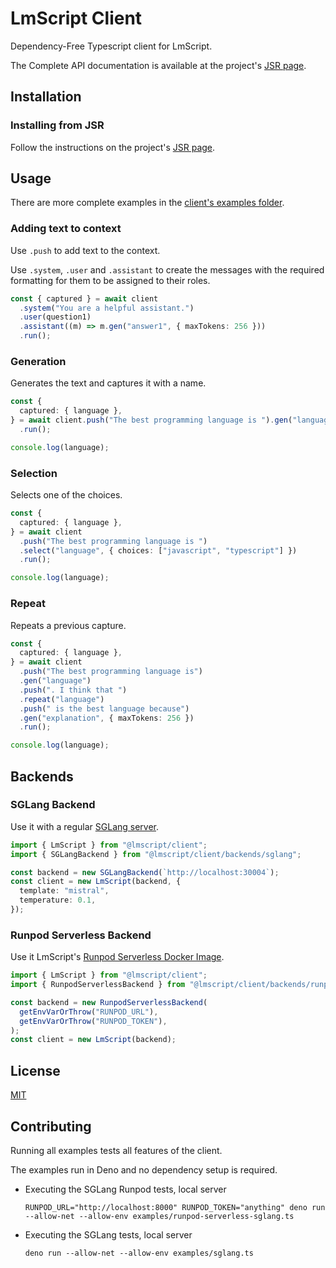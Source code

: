 # LmScript Client

Dependency-Free Typescript client for LmScript.

The Complete API documentation is available at the project's
[JSR page](https://jsr.io/@lmscript/client).

## Installation

### Installing from JSR

Follow the instructions on the project's
[JSR page](https://jsr.io/@lmscript/client).

## Usage

There are more complete examples in the
[client's examples folder](https://github.com/lucasavila00/LmScript/tree/main/client/examples).

### Adding text to context

Use `.push` to add text to the context.

Use `.system`, `.user` and `.assistant` to create the messages with the required
formatting for them to be assigned to their roles.

```ts
const { captured } = await client
  .system("You are a helpful assistant.")
  .user(question1)
  .assistant((m) => m.gen("answer1", { maxTokens: 256 }))
  .run();
```

### Generation

Generates the text and captures it with a name.

```ts
const {
  captured: { language },
} = await client.push("The best programming language is ").gen("language")
  .run();

console.log(language);
```

### Selection

Selects one of the choices.

```ts
const {
  captured: { language },
} = await client
  .push("The best programming language is ")
  .select("language", { choices: ["javascript", "typescript"] })
  .run();

console.log(language);
```

### Repeat

Repeats a previous capture.

```ts
const {
  captured: { language },
} = await client
  .push("The best programming language is")
  .gen("language")
  .push(". I think that ")
  .repeat("language")
  .push(" is the best language because")
  .gen("explanation", { maxTokens: 256 })
  .run();

console.log(language);
```

## Backends

### SGLang Backend

Use it with a regular
[SGLang server](https://github.com/sgl-project/sglang?tab=readme-ov-file#using-local-models).

```ts
import { LmScript } from "@lmscript/client";
import { SGLangBackend } from "@lmscript/client/backends/sglang";

const backend = new SGLangBackend(`http://localhost:30004`);
const client = new LmScript(backend, {
  template: "mistral",
  temperature: 0.1,
});
```

### Runpod Serverless Backend

Use it LmScript's
[Runpod Serverless Docker Image](https://github.com/lucasavila00/LmScript/tree/main/runpod-serverless-sglang).

```ts
import { LmScript } from "@lmscript/client";
import { RunpodServerlessBackend } from "@lmscript/client/backends/runpod-serverless-sglang";

const backend = new RunpodServerlessBackend(
  getEnvVarOrThrow("RUNPOD_URL"),
  getEnvVarOrThrow("RUNPOD_TOKEN"),
);
const client = new LmScript(backend);
```

## License

[MIT](https://choosealicense.com/licenses/mit/)

## Contributing

Running all examples tests all features of the client.

The examples run in Deno and no dependency setup is required.

- Executing the SGLang Runpod tests, local server

  `RUNPOD_URL="http://localhost:8000" RUNPOD_TOKEN="anything" deno run --allow-net --allow-env examples/runpod-serverless-sglang.ts`

- Executing the SGLang tests, local server

  `deno run --allow-net --allow-env examples/sglang.ts`
